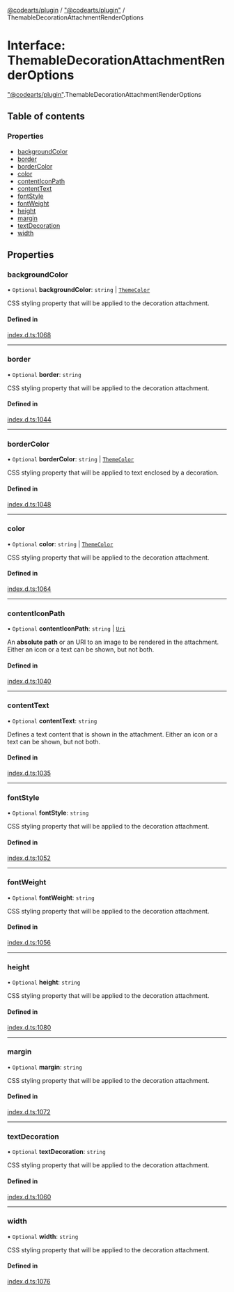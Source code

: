 [@codearts/plugin](../README.md) / ["@codearts/plugin"](../modules/_codearts_plugin_.md) / ThemableDecorationAttachmentRenderOptions

# Interface: ThemableDecorationAttachmentRenderOptions

["@codearts/plugin"](../modules/_codearts_plugin_.md).ThemableDecorationAttachmentRenderOptions

## Table of contents

### Properties

- [backgroundColor](codearts_plugin_.ThemableDecorationAttachmentRenderOptions.md#backgroundcolor)
- [border](codearts_plugin_.ThemableDecorationAttachmentRenderOptions.md#border)
- [borderColor](codearts_plugin_.ThemableDecorationAttachmentRenderOptions.md#bordercolor)
- [color](codearts_plugin_.ThemableDecorationAttachmentRenderOptions.md#color)
- [contentIconPath](codearts_plugin_.ThemableDecorationAttachmentRenderOptions.md#contenticonpath)
- [contentText](codearts_plugin_.ThemableDecorationAttachmentRenderOptions.md#contenttext)
- [fontStyle](codearts_plugin_.ThemableDecorationAttachmentRenderOptions.md#fontstyle)
- [fontWeight](codearts_plugin_.ThemableDecorationAttachmentRenderOptions.md#fontweight)
- [height](codearts_plugin_.ThemableDecorationAttachmentRenderOptions.md#height)
- [margin](codearts_plugin_.ThemableDecorationAttachmentRenderOptions.md#margin)
- [textDecoration](codearts_plugin_.ThemableDecorationAttachmentRenderOptions.md#textdecoration)
- [width](codearts_plugin_.ThemableDecorationAttachmentRenderOptions.md#width)

## Properties

### backgroundColor

• `Optional` **backgroundColor**: `string` \| [`ThemeColor`](../classes/codearts_plugin_.ThemeColor.md)

CSS styling property that will be applied to the decoration attachment.

#### Defined in

[index.d.ts:1068](https://github.com/shuyaqian/cloudide-plugin-api/blob/5b69219/index.d.ts#L1068)

___

### border

• `Optional` **border**: `string`

CSS styling property that will be applied to the decoration attachment.

#### Defined in

[index.d.ts:1044](https://github.com/shuyaqian/cloudide-plugin-api/blob/5b69219/index.d.ts#L1044)

___

### borderColor

• `Optional` **borderColor**: `string` \| [`ThemeColor`](../classes/codearts_plugin_.ThemeColor.md)

CSS styling property that will be applied to text enclosed by a decoration.

#### Defined in

[index.d.ts:1048](https://github.com/shuyaqian/cloudide-plugin-api/blob/5b69219/index.d.ts#L1048)

___

### color

• `Optional` **color**: `string` \| [`ThemeColor`](../classes/codearts_plugin_.ThemeColor.md)

CSS styling property that will be applied to the decoration attachment.

#### Defined in

[index.d.ts:1064](https://github.com/shuyaqian/cloudide-plugin-api/blob/5b69219/index.d.ts#L1064)

___

### contentIconPath

• `Optional` **contentIconPath**: `string` \| [`Uri`](../classes/codearts_plugin_.Uri.md)

An **absolute path** or an URI to an image to be rendered in the attachment. Either an icon
or a text can be shown, but not both.

#### Defined in

[index.d.ts:1040](https://github.com/shuyaqian/cloudide-plugin-api/blob/5b69219/index.d.ts#L1040)

___

### contentText

• `Optional` **contentText**: `string`

Defines a text content that is shown in the attachment. Either an icon or a text can be shown, but not both.

#### Defined in

[index.d.ts:1035](https://github.com/shuyaqian/cloudide-plugin-api/blob/5b69219/index.d.ts#L1035)

___

### fontStyle

• `Optional` **fontStyle**: `string`

CSS styling property that will be applied to the decoration attachment.

#### Defined in

[index.d.ts:1052](https://github.com/shuyaqian/cloudide-plugin-api/blob/5b69219/index.d.ts#L1052)

___

### fontWeight

• `Optional` **fontWeight**: `string`

CSS styling property that will be applied to the decoration attachment.

#### Defined in

[index.d.ts:1056](https://github.com/shuyaqian/cloudide-plugin-api/blob/5b69219/index.d.ts#L1056)

___

### height

• `Optional` **height**: `string`

CSS styling property that will be applied to the decoration attachment.

#### Defined in

[index.d.ts:1080](https://github.com/shuyaqian/cloudide-plugin-api/blob/5b69219/index.d.ts#L1080)

___

### margin

• `Optional` **margin**: `string`

CSS styling property that will be applied to the decoration attachment.

#### Defined in

[index.d.ts:1072](https://github.com/shuyaqian/cloudide-plugin-api/blob/5b69219/index.d.ts#L1072)

___

### textDecoration

• `Optional` **textDecoration**: `string`

CSS styling property that will be applied to the decoration attachment.

#### Defined in

[index.d.ts:1060](https://github.com/shuyaqian/cloudide-plugin-api/blob/5b69219/index.d.ts#L1060)

___

### width

• `Optional` **width**: `string`

CSS styling property that will be applied to the decoration attachment.

#### Defined in

[index.d.ts:1076](https://github.com/shuyaqian/cloudide-plugin-api/blob/5b69219/index.d.ts#L1076)
